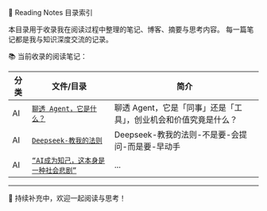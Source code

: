 📖 Reading Notes 目录索引

本目录用于收录我在阅读过程中整理的笔记、博客、摘要与思考内容。
每一篇笔记都是我与知识深度交流的记录。

📚 当前收录的阅读笔记：

| 分类 | 文件/目录 | 简介 |
|------|-----------|------|
| AI | [`聊透 Agent，它是什么？`](./2025-06-17-1750173271/index.md) | 聊透 Agent，它是「同事」还是「工具」，创业机会和价值究竟是什么？ |
| AI | [`Deepseek-教我的法则`](./2025-06-22-1750602493/index.md) | Deepseek-教我的法则-不是要-会提问-而是要-早动手 |
| AI | [`“AI成为知己，这本身是一种社会悲剧”`](./2025-07-17-1752766353/index.md) | ... |

-----------------------------------

📌 持续补充中，欢迎一起阅读与思考！
